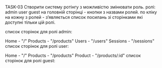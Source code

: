TASK-03
Створити систему ротінгу з можливістю змінювати роль.
ролі:
admin
user
guest
на головній сторінці - кнопки з назвами ролей. по кліку на кожну з ролей - зʼявляється список посилань зі сторінками які доступні тільки цій ролі.

список сторінок для ролі admin:

Home - "/"
Products - "/products"
Users - "/users"
Sessions - "/sessions"
список сторінок для ролі user:

Home - "/"
Products - "/products"
Product - "/products/:id"
список сторінок для ролі guest: